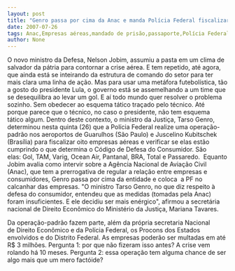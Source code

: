 ```yaml
---
layout: post
title: "Genro passa por cima da Anac e manda Polícia Federal fiscalizar empresas aéreas"
date: 2007-07-26
tags: Anac,Empresas aéreas,mandado de prisão,passaporte,Polícia Federal
author: None
---
```

O novo ministro da Defesa, Nelson Jobim, assumiu a pasta em um clima de salvador da p&aacute;tria para contornar a crise a&eacute;rea. E tem repetido, at&eacute; agora, que ainda est&aacute; se inteirando da estrutura de comando do setor para ter mais clara uma linha de a&ccedil;&atilde;o.
Mas para usar uma met&aacute;fora futebol&iacute;stica, t&atilde;o a gosto do presidente Lula, o governo est&aacute;&nbsp;se assemelhando a&nbsp;um time que se desequilibra ao levar um gol. E a&iacute; todo mundo quer resolver o problema sozinho.&nbsp;Sem obedecer ao esquema t&aacute;tico&nbsp;tra&ccedil;ado pelo t&eacute;cnico. At&eacute; porque&nbsp;parece que o t&eacute;cnico, no caso o presidente,&nbsp;n&atilde;o tem&nbsp;esquema t&aacute;tico algum.
Dentro deste contexto, o ministro da Justi&ccedil;a, Tarso Genro, determinou nesta quinta (26) que a Pol&iacute;cia Federal realize uma opera&ccedil;&atilde;o-padr&atilde;o nos aeroportos de Guarulhos (S&atilde;o Paulo) e Juscelino Kubitschek (Bras&iacute;lia) para fiscalizar oito empresas a&eacute;reas e verificar se elas est&atilde;o cumprindo o que determina o C&oacute;digo de Defesa do Consumidor. S&atilde;o elas:&nbsp;Gol, TAM, Varig, Ocean Air, Pantanal, BRA, Total e Passaredo.&nbsp;
Equanto Jobim avalia como intervir sobre a Ag&ecirc;ncia Nacional de Avia&ccedil;&atilde;o Civil (Anac), que tem a prerrogativa de regular a rela&ccedil;&atilde;o entre empresas e consumidores, Genro passa por cima da entidade e coloca&nbsp; a PF no calcanhar das empresas.
&quot;O ministro Tarso Genro, no que diz respeito &agrave; defesa do consumidor, entendeu que as medidas (tomadas pela Anac) foram insuficientes. E ele&nbsp;decidiu ser mais en&eacute;rgico&quot;, afirmou a secret&aacute;ria nacional de Direito Econ&ocirc;mico do Minist&eacute;rio da Justi&ccedil;a, Mariana Tavares. 

Da&nbsp;opera&ccedil;&atilde;o-padr&atilde;o fazem parte, al&eacute;m da pr&oacute;pria&nbsp;secretaria Nacional de&nbsp;Direito Econ&ocirc;mico e da Pol&iacute;cia Federal,&nbsp;os Procons dos Estados envolvidos e&nbsp;do Distrito Federal. As empresas poder&atilde;o ser multadas em at&eacute; R$ 3 milh&otilde;es. 
Pergunta 1: por que n&atilde;o fizeram isso antes? A crise vem rolando h&aacute; 10 meses. Pergunta 2: essa opera&ccedil;&atilde;o tem alguma chance de ser algo mais que um mero fact&oacute;ide? 